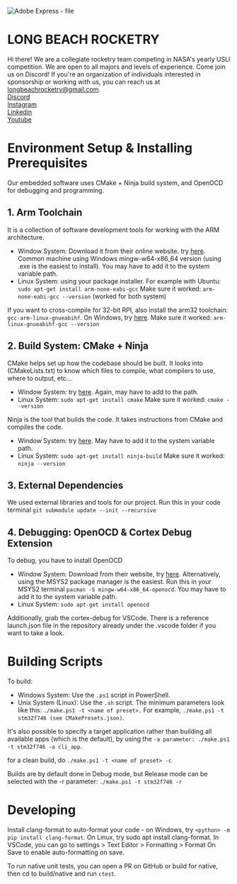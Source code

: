 ![Adobe Express - file](https://github.com/user-attachments/assets/cbf2815c-a982-461d-80ee-dc06e400d84b) 
# LONG BEACH ROCKETRY
Hi there! We are a collegiate rocketry team competing in NASA's yearly USLI competition. We are open to all majors and levels of experience. Come join us on Discord!
If you're an organization of individuals interested in sponsorship or working with us, you can reach us at longbeachrocketry@gmail.com.    
[Discord](discord.gg/gyhjMFvYTy)   
[Instagram](instagram.com/longbeachrocketry)  
[Linkedin](https://www.linkedin.com/company/long-beach-rocketry)  
[Youtube](www.youtube.com/@longbeachrocketry)  
  
  
  
# Environment Setup & Installing Prerequisites
Our embedded software uses CMake + Ninja build system, and OpenOCD for debugging and programming.
## 1. Arm Toolchain
It is a collection of software development tools for working with the ARM architecture. 
- Window System: Download it from their online website. try [here](https://developer.arm.com/downloads/-/arm-gnu-toolchain-downloads). Common machine using Windows mingw-w64-x86_64 version (using .exe is the easiest to install). You may have to add it to the system variable path. 
- Linux System: using your package installer. For example with Ubuntu:  ```sudo apt-get install arm-none-eabi-gcc``` 
Make sure it worked: ```arm-none-eabi-gcc --version``` (worked for both system)

If you want to cross-compile for 32-bit RPI, also install the arm32 toolchain: ```gcc-arm-linux-gnueabihf```.
On Windows, try [here](https://developer.arm.com/downloads/-/gnu-a). Make sure it worked: ```arm-linux-gnueabihf-gcc --version```

## 2. Build System: CMake + Ninja
CMake helps set up how the codebase should be built. It looks into (CMakeLists.txt) to know which files to compile, what compilers to use, where to output, etc...
- Window System: try [here](https://cmake.org/download/). Again, may have to add to the path.
- Linux System: ```sudo apt-get install cmake```
Make sure it worked: ```cmake --version```

Ninja is the tool that builds the code. It takes instructions from CMake and compiles the code.
- Window System: try [here](https://github.com/ninja-build/ninja/releases). May have to add it to the system variable path.
- Linux System: ```sudo apt-get install ninja-build```
Make sure it worked: ```ninja --version```

## 3. External Dependencies
We used external libraries and tools for our project. Run this in your code terminal ```git submodule update --init --recursive```

## 4. Debugging: OpenOCD & Cortex Debug Extension
To debug, you have to install OpenOCD
- Window System: Download from their website, try [here](https://openocd.org/pages/getting-openocd.html). Alternatively, using the MSYS2 package manager is the easiest. Run this in your MSYS2 terminal ```pacman -S mingw-w64-x86_64-openocd```. You may have to add it to the system variable path. 
- Linux System: ```sudo apt-get install openocd```

Additionally, grab the cortex-debug for VSCode. There is a reference launch.json file in the repository already under the .vscode folder if you want to take a look.
  
  
  
# Building Scripts
To build:
- Windows System: Use the ```.ps1``` script in PowerShell. 
- Unix System (Linux): Use the ```.sh``` script.
The minimum parameters look like this: ```./make.ps1 -t <name of preset>.``` For example, ```./make.ps1 -t stm32f746 (see CMakePresets.json)```. 

It's also possible to specify a target application rather than building all available apps (which is the default), by using the ```-a parameter: ./make.ps1 -t stm32f746 -a cli_app```.

for a clean build, do  ```./make.ps1 -t <name of preset> -c```

Builds are by default done in Debug mode, but Release mode can be selected with the -r parameter: ```./make.ps1 -t stm32f746 -r```
  
  
  
# Developing
Install clang-format to auto-format your code - on Windows, try ```<python> -m pip install clang-format```. On Linux, try sudo apt install clang-format. In VSCode, you can go to settings > Text Editor > Formatting > Format On Save to enable auto-formatting on save.

To run native unit tests, you can open a PR on GitHub or build for native, then cd to build/native and run ```ctest```.

<!--

**Here are some ideas to get you started:**

🙋‍♀️ A short introduction - what is your organization all about?
🌈 Contribution guidelines - how can the community get involved?
👩‍💻 Useful resources - where can the community find your docs? Is there anything else the community should know?
🍿 Fun facts - what does your team eat for breakfast?
🧙 Remember, you can do mighty things with the power of [Markdown](https://docs.github.com/github/writing-on-github/getting-started-with-writing-and-formatting-on-github/basic-writing-and-formatting-syntax)
-->
